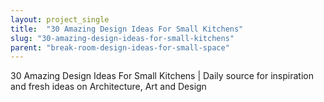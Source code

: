 ```yaml
---
layout: project_single
title:  "30 Amazing Design Ideas For Small Kitchens"
slug: "30-amazing-design-ideas-for-small-kitchens"
parent: "break-room-design-ideas-for-small-space"
---
```

30 Amazing Design Ideas For Small Kitchens | Daily source for inspiration and fresh ideas on Architecture, Art and Design